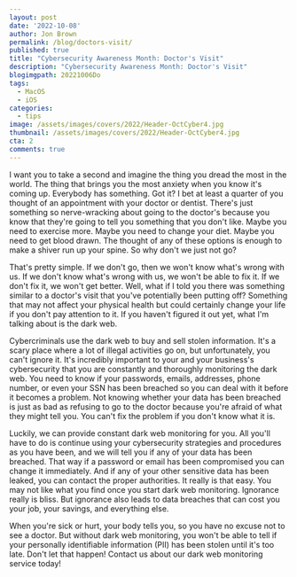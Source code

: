 ```yaml
---
layout: post
date: '2022-10-08'
author: Jon Brown
permalink: /blog/doctors-visit/
published: true
title: "Cybersecurity Awareness Month: Doctor's Visit"
description: "Cybersecurity Awareness Month: Doctor's Visit"
blogimgpath: 20221006Do
tags:
  - MacOS
  - iOS
categories:
  - tips
image: /assets/images/covers/2022/Header-OctCyber4.jpg
thumbnail: /assets/images/covers/2022/Header-OctCyber4.jpg
cta: 2
comments: true
---
```

I want you to take a second and imagine the thing you dread the most in
the world. The thing that brings you the most anxiety when you know it's
coming up. Everybody has something. Got it? I bet at least a quarter of
you thought of an appointment with your doctor or dentist. There's just
something so nerve-wracking about going to the doctor's because you know
that they're going to tell you something that you don't like. Maybe you
need to exercise more. Maybe you need to change your diet. Maybe you
need to get blood drawn. The thought of any of these options is enough
to make a shiver run up your spine. So why don't we just not go?

That's pretty simple. If we don't go, then we won't know what's wrong
with us. If we don't know what's wrong with us, we won't be able to fix
it. If we don't fix it, we won't get better. Well, what if I told you
there was something similar to a doctor's visit that you've potentially
been putting off? Something that may not affect your physical health but
could certainly change your life if you don't pay attention to it. If
you haven't figured it out yet, what I'm talking about is the dark web.

Cybercriminals use the dark web to buy and sell stolen information. It's
a scary place where a lot of illegal activities go on, but
unfortunately, you can't ignore it. It's incredibly important to your
and your business's cybersecurity that you are constantly and thoroughly
monitoring the dark web. You need to know if your passwords, emails,
addresses, phone number, or even your SSN has been breached so you can
deal with it before it becomes a problem. Not knowing whether your data
has been breached is just as bad as refusing to go to the doctor because
you're afraid of what they might tell you. You can't fix the problem if
you don't know what it is.

Luckily, we can provide constant dark web monitoring for you. All you'll
have to do is continue using your cybersecurity strategies and
procedures as you have been, and we will tell you if any of your data
has been breached. That way if a password or email has been compromised
you can change it immediately. And if any of your other sensitive data
has been leaked, you can contact the proper authorities. It really is
that easy. You may not like what you find once you start dark web
monitoring. Ignorance really is bliss. But ignorance also leads to data
breaches that can cost you your job, your savings, and everything else.

When you're sick or hurt, your body tells you, so you have no excuse not
to see a doctor. But without dark web monitoring, you won't be able to
tell if your personally identifiable information (PII) has been stolen
until it's too late. Don't let that happen! Contact us about our dark
web monitoring service today!
